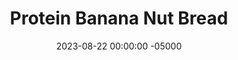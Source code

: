 ---
layout: post
title:  "Protein Banana Nut Bread"
date:   2023-08-22 00:00:00 -05000
categories: 
- Recipes
- Protein Powder
permalink: /recipes/banana-protein
image: /assets/Food/Protein Powder/Banana Protein/banana-protein-cover.jpg
ing: bananaprotien-ing
facts: bananaprotien-facts
Prep: 10
Rest: 
Cook: 60
Source1: 
Source2: 
tags: 
- banana bread
- banana peanut butter
- peanut butter banana
- whey protein powder
- protein powder
- breakfast
- dessert
- mashed banana
- banana
- walnut
- chopped nut
- chia
- cake
- bread
- food processor
Description: If you want to have banana bread for breakfast or a dessert, this recipe works as a great way to satisfy that craving while still hitting your protein needs. This healthy cake has some healthy fats in chia seeds and peanut butter, and is free of added sugars and artificial sweeteners.
Instructions: 
- Preheat your oven to 350F and line a bread pan with parchment paper. Spray with oil spray as well<br><br>

- Combine all ingredients together in a food processor until you have a smooth, liquid batter. Add in the baking soda and baking powder last, once the liquid has already formed, in order to make sure the cake rises properly<br><br>

- Pour your batter into the pan. Optionally top with some blueberries, chocolate chips, or nuts (or can fold into the batter)<br><br>

- Bake for 1 hour at 350F. The cake should be about 200F, and a toothpick to the center will come out clean<br><br>

- Let cool on a wire rack, then transfer to a fridge in a bag or container
- <br><br><center><img src="/assets/Food/Protein Powder/Banana Protein/banana-protein-5.jpg" alt="" class="instruction-image"></center>
---